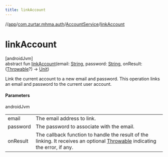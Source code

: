 ```yaml
---
title: linkAccount
---
```

//[app](../../../index.html)/[com.zurtar.mhma.auth](../index.html)/[AccountService](index.html)/[linkAccount](link-account.html)



# linkAccount



[androidJvm]\
abstract fun [linkAccount](link-account.html)(email: [String](https://kotlinlang.org/api/core/kotlin-stdlib/kotlin/-string/index.html), password: [String](https://kotlinlang.org/api/core/kotlin-stdlib/kotlin/-string/index.html), onResult: ([Throwable](https://kotlinlang.org/api/core/kotlin-stdlib/kotlin/-throwable/index.html)?) -&gt; [Unit](https://kotlinlang.org/api/core/kotlin-stdlib/kotlin/-unit/index.html))



Link the current account to a new email and password. This operation links an email and password to the current user account.



#### Parameters


androidJvm

| | |
|---|---|
| email | The email address to link. |
| password | The password to associate with the email. |
| onResult | The callback function to handle the result of the linking.     It receives an optional [Throwable](https://kotlinlang.org/api/core/kotlin-stdlib/kotlin/-throwable/index.html) indicating the error, if any. |



